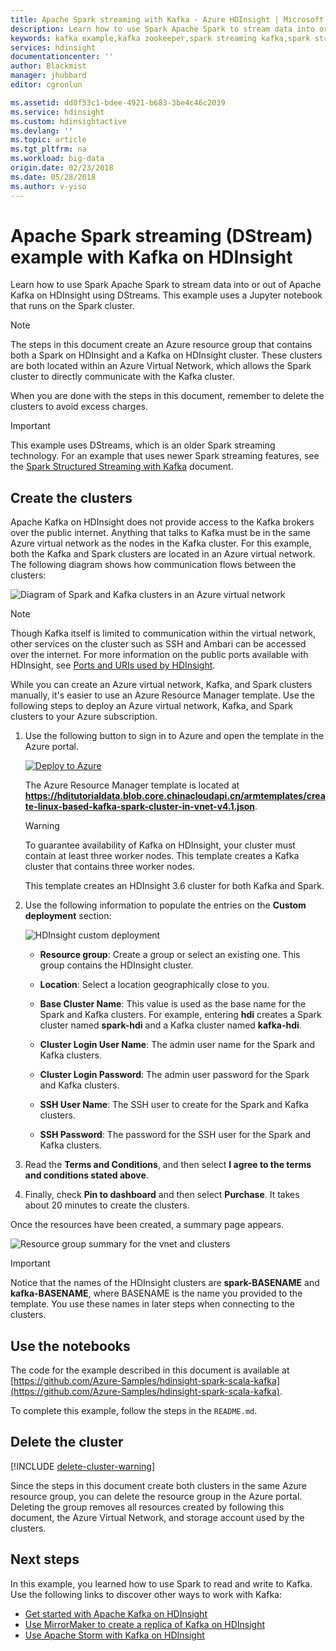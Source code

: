 ```yaml
---
title: Apache Spark streaming with Kafka - Azure HDInsight | Microsoft Docs
description: Learn how to use Spark Apache Spark to stream data into or out of Apache Kafka using DStreams. In this example, you stream data using a Jupyter notebook from Spark on HDInsight.
keywords: kafka example,kafka zookeeper,spark streaming kafka,spark streaming kafka example 
services: hdinsight
documentationcenter: ''
author: Blackmist
manager: jhubbard
editor: cgronlun

ms.assetid: dd8f53c1-bdee-4921-b683-3be4c46c2039
ms.service: hdinsight
ms.custom: hdinsightactive
ms.devlang: ''
ms.topic: article
ms.tgt_pltfrm: na
ms.workload: big-data
origin.date: 02/23/2018
ms.date: 05/28/2018
ms.author: v-yiso
---
```

# Apache Spark streaming (DStream) example with Kafka on HDInsight

Learn how to use Spark Apache Spark to stream data into or out of Apache Kafka on HDInsight using DStreams. This example uses a Jupyter notebook that runs on the Spark cluster.
> [!NOTE]
> The steps in this document create an Azure resource group that contains both a Spark on HDInsight and a Kafka on HDInsight cluster. These clusters are both located within an Azure Virtual Network, which allows the Spark cluster to directly communicate with the Kafka cluster.
>
> When you are done with the steps in this document, remember to delete the clusters to avoid excess charges.

> [!IMPORTANT]
> This example uses DStreams, which is an older Spark streaming technology. For an example that uses newer Spark streaming features, see the [Spark Structured Streaming with Kafka](hdinsight-apache-kafka-spark-structured-streaming.md) document.

## Create the clusters

Apache Kafka on HDInsight does not provide access to the Kafka brokers over the public internet. Anything that talks to Kafka must be in the same Azure virtual network as the nodes in the Kafka cluster. For this example, both the Kafka and Spark clusters are located in an Azure virtual network. The following diagram shows how communication flows between the clusters:

![Diagram of Spark and Kafka clusters in an Azure virtual network](./media/hdinsight-apache-spark-with-kafka/spark-kafka-vnet.png)

> [!NOTE]
> Though Kafka itself is limited to communication within the virtual network, other services on the cluster such as SSH and Ambari can be accessed over the internet. For more information on the public ports available with HDInsight, see [Ports and URIs used by HDInsight](hdinsight-hadoop-port-settings-for-services.md).

While you can create an Azure virtual network, Kafka, and Spark clusters manually, it's easier to use an Azure Resource Manager template. Use the following steps to deploy an Azure virtual network, Kafka, and Spark clusters to your Azure subscription.

1. Use the following button to sign in to Azure and open the template in the Azure portal.
    
    <a href="https://portal.azure.cn/#create/Microsoft.Template/uri/https%3A%2F%2Fhditutorialdata.blob.core.chinacloudapi.cn%2Farmtemplates%2Fcreate-linux-based-kafka-spark-cluster-in-vnet-v4.1.json" target="_blank"><img src="./media/hdinsight-apache-spark-with-kafka/deploy-to-azure.png" alt="Deploy to Azure"></a>
    
    The Azure Resource Manager template is located at **https://hditutorialdata.blob.core.chinacloudapi.cn/armtemplates/create-linux-based-kafka-spark-cluster-in-vnet-v4.1.json**.

    > [!WARNING]
    > To guarantee availability of Kafka on HDInsight, your cluster must contain at least three worker nodes. This template creates a Kafka cluster that contains three worker nodes.

    This template creates an HDInsight 3.6 cluster for both Kafka and Spark.

2. Use the following information to populate the entries on the **Custom deployment** section:
   
    ![HDInsight custom deployment](./media/hdinsight-apache-spark-with-kafka/parameters.png)
   
    * **Resource group**: Create a group or select an existing one. This group contains the HDInsight cluster.

    * **Location**: Select a location geographically close to you.

    * **Base Cluster Name**: This value is used as the base name for the Spark and Kafka clusters. For example, entering **hdi** creates a Spark cluster named __spark-hdi__ and a Kafka cluster named **kafka-hdi**.

    * **Cluster Login User Name**: The admin user name for the Spark and Kafka clusters.

    * **Cluster Login Password**: The admin user password for the Spark and Kafka clusters.

    * **SSH User Name**: The SSH user to create for the Spark and Kafka clusters.

    * **SSH Password**: The password for the SSH user for the Spark and Kafka clusters.

3. Read the **Terms and Conditions**, and then select **I agree to the terms and conditions stated above**.

4. Finally, check **Pin to dashboard** and then select **Purchase**. It takes about 20 minutes to create the clusters.

Once the resources have been created, a summary page appears.

![Resource group summary for the vnet and clusters](./media/hdinsight-apache-spark-with-kafka/groupblade.png)

> [!IMPORTANT]
> Notice that the names of the HDInsight clusters are **spark-BASENAME** and **kafka-BASENAME**, where BASENAME is the name you provided to the template. You use these names in later steps when connecting to the clusters.

## Use the notebooks

The code for the example described in this document is available at [https://github.com/Azure-Samples/hdinsight-spark-scala-kafka](https://github.com/Azure-Samples/hdinsight-spark-scala-kafka).

To complete this example, follow the steps in the `README.md`.

## Delete the cluster

[!INCLUDE [delete-cluster-warning](../../includes/hdinsight-delete-cluster-warning.md)]

Since the steps in this document create both clusters in the same Azure resource group, you can delete the resource group in the Azure portal. Deleting the group removes all resources created by following this document, the Azure Virtual Network, and storage account used by the clusters.

## Next steps

In this example, you learned how to use Spark to read and write to Kafka. Use the following links to discover other ways to work with Kafka:

* [Get started with Apache Kafka on HDInsight](kafka/apache-kafka-get-started.md)
* [Use MirrorMaker to create a replica of Kafka on HDInsight](kafka/apache-kafka-mirroring.md)
* [Use Apache Storm with Kafka on HDInsight](hdinsight-apache-storm-with-kafka.md)

